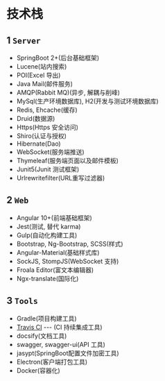 # 技术栈

## 1 `Server`
- SpringBoot 2+(后台基础框架)
- Lucene(站内搜索)
- POI(Excel 导出)
- Java Mail(邮件服务)
- AMQP(Rabbit MQ)(异步, 解耦与削峰)
- MySql(生产环境数据库), H2(开发与测试环境数据库)
- Redis, Ehcache(缓存)
- Druid(数据源)
- Https(Https 安全访问)
- Shiro(认证与授权)
- Hibernate(Dao)
- WebSocket(服务端推送)
- Thymeleaf(服务端页面以及邮件模板)
- Junit5(Junit 测试框架)
- Urlrewritefilter(URL重写过滤器)

## 2 `Web`
- Angular 10+(前端基础框架)
- Jest(测试, 替代 karma)
- Gulp(自动化构建工具)
- Bootstrap, Ng-Bootstrap, SCSS(样式)
- Angular-Material(基础样式库)
- SockJS, StompJS(WebSocket 支持)
- Froala Editor(富文本编辑器)
- Ngx-translate(国际化)

## 3 `Tools`
- Gradle(项目构建工具)
- [Travis CI](https://travis-ci.org/github/JavaFamilyClub/jfoa) --- (CI 持续集成工具)
- docsify(文档工具)
- swagger, swagger-ui(API 工具)
- jasypt(SpringBoot配置文件加密工具)
- Electron(客户端打包工具)
- Docker(容器化)


